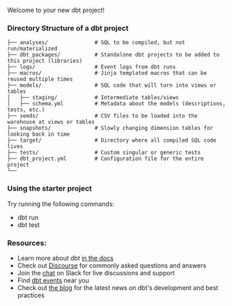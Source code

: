 Welcome to your new dbt project!

### Directory Structure of a dbt project
```
├── analyses/               # SQL to be compiled, but not run/materialized
├── dbt_packages/           # Standalone dbt projects to be added to this project (libraries)
├── logs/                   # Event logs from dbt runs
├── macros/                 # Jinja templated macros that can be reused multiple times
├── models/                 # SQL code that will turn into views or tables
│   ├── staging/            # Intermediate tables/views
│   ├── schema.yml          # Metadata about the models (descriptions, tests, etc.)
├── seeds/                  # CSV files to be loaded into the warehouse at views or tables
├── snapshots/              # Slowly changing dimension tables for looking back in time
├── target/                 # Directory where all compiled SQL code lives
├── tests/                  # Custom singular or generic tests 
├── dbt_project.yml         # Configuration file for the entire project
└── 
```
### Using the starter project

Try running the following commands:
- dbt run
- dbt test


### Resources:
- Learn more about dbt [in the docs](https://docs.getdbt.com/docs/introduction)
- Check out [Discourse](https://discourse.getdbt.com/) for commonly asked questions and answers
- Join the [chat](https://community.getdbt.com/) on Slack for live discussions and support
- Find [dbt events](https://events.getdbt.com) near you
- Check out [the blog](https://blog.getdbt.com/) for the latest news on dbt's development and best practices
